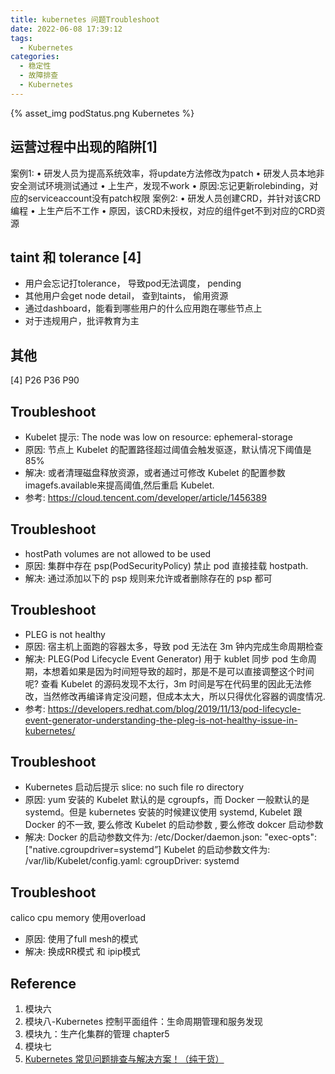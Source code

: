 ```yaml
---
title: kubernetes 问题Troubleshoot
date: 2022-06-08 17:39:12
tags:
  - Kubernetes
categories: 
  - 稳定性
  - 故障排查
  - Kubernetes  
---
```


<p></p>
<!-- more -->

{% asset_img   podStatus.png  Kubernetes  %}


## 运营过程中出现的陷阱[1]
案例1:
• 研发人员为提高系统效率，将update方法修改为patch
• 研发人员本地非安全测试环境测试通过
• 上生产，发现不work
• 原因:忘记更新rolebinding，对应的serviceaccount没有patch权限
案例2:
• 研发人员创建CRD，并针对该CRD编程
• 上生产后不工作
• 原因，该CRD未授权，对应的组件get不到对应的CRD资源



## taint 和 tolerance [4]
+ 用户会忘记打tolerance， 导致pod无法调度， pending
+ 其他用户会get node detail， 查到taints， 偷用资源
+ 通过dashboard，能看到哪些用户的什么应用跑在哪些节点上
+ 对于违规用户，批评教育为主

## 其他
[4] P26 P36 P90

## Troubleshoot
+ Kubelet 提示: The node was low on resource: ephemeral-storage
+ 原因: 节点上 Kubelet 的配置路径超过阈值会触发驱逐，默认情况下阈值是 85%
+ 解决: 或者清理磁盘释放资源，或者通过可修改 Kubelet 的配置参数imagefs.available来提高阈值,然后重启 Kubelet.
+ 参考: https://cloud.tencent.com/developer/article/1456389


## Troubleshoot
+ hostPath volumes are not allowed to be used
+ 原因: 集群中存在 psp(PodSecurityPolicy) 禁止 pod 直接挂载 hostpath.
+ 解决: 通过添加以下的 psp 规则来允许或者删除存在的 psp 都可

## Troubleshoot 
+ PLEG is not healthy
+ 原因: 宿主机上面跑的容器太多，导致 pod 无法在 3m 钟内完成生命周期检查
+ 解决: PLEG(Pod Lifecycle Event Generator) 用于 kublet 同步 pod 生命周期，本想着如果是因为时间短导致的超时，那是不是可以直接调整这个时间呢? 查看 Kubelet 的源码发现不太行，3m 时间是写在代码里的因此无法修改，当然修改再编译肯定没问题，但成本太大，所以只得优化容器的调度情况.
+ 参考: https://developers.redhat.com/blog/2019/11/13/pod-lifecycle-event-generator-understanding-the-pleg-is-not-healthy-issue-in-kubernetes/

## Troubleshoot
+ Kubernetes 启动后提示 slice: no such file ro directory
+ 原因: yum 安装的 Kubelet 默认的是 cgroupfs，而 Docker 一般默认的是 systemd。但是 kubernetes 安装的时候建议使用 systemd, Kubelet 跟 Docker 的不一致, 要么修改 Kubelet 的启动参数 , 要么修改 dokcer 启动参数
+ 解决:
Docker 的启动参数文件为: /etc/Docker/daemon.json: "exec-opts": ["native.cgroupdriver=systemd”]
Kubelet 的启动参数文件为: /var/lib/Kubelet/config.yaml: cgroupDriver: systemd


## Troubleshoot
calico cpu memory 使用overload
+ 原因: 使用了full mesh的模式
+ 解决: 换成RR模式 和 ipip模式


## Reference
1. 模块六
2. 模块八-Kubernetes 控制平面组件：生命周期管理和服务发现
3. 模块九：生产化集群的管理   chapter5 
4. 模块七
5. [Kubernetes 常见问题排查与解决方案！（纯干货）](https://blog.csdn.net/alex_yangchuansheng/article/details/119224283)